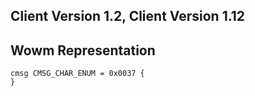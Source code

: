 ## Client Version 1.2, Client Version 1.12

## Wowm Representation
```rust,ignore
cmsg CMSG_CHAR_ENUM = 0x0037 {
}

```
